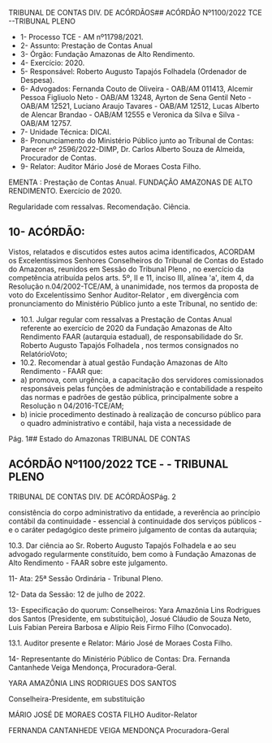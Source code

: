 TRIBUNAL DE CONTAS DIV. DE ACÓRDÃOS## ACÓRDÃO Nº1100/2022  TCE --TRIBUNAL PLENO

- 1- Processo TCE - AM nº11798/2021.
- 2- Assunto: Prestação de Contas Anual
- 3- Órgão: Fundação Amazonas de Alto Rendimento.
- 4- Exercício: 2020.
- 5- Responsável: Roberto Augusto Tapajós Folhadela (Ordenador de Despesa).
- 6- Advogados: Fernanda Couto de Oliveira - OAB/AM 011413, Alcemir Pessoa Figliuolo Neto - OAB/AM 13248, Ayrton de Sena Gentil Neto - OAB/AM 12521, Luciano Araujo Tavares  -  OAB/AM  12512,  Lucas  Alberto  de  Alencar  Brandao  -  OAB/AM  12555  e Veronica da Silva e Silva - OAB/AM 12757.
- 7- Unidade Técnica: DICAI.
- 8- Pronunciamento  do  Ministério  Público  junto  ao  Tribunal  de  Contas: Parecer  nº 2596/2022-DIMP, Dr. Carlos Alberto Souza de Almeida, Procurador de Contas.
- 9- Relator: Auditor Mário José de Moraes Costa Filho.

EMENTA : Prestação de Contas Anual. FUNDAÇÃO AMAZONAS DE ALTO RENDIMENTO. Exercício de 2020.

Regularidade com ressalvas. Recomendação. Ciência.

## 10-  ACÓRDÃO:

Vistos, relatados e discutidos estes autos acima identificados, ACORDAM os Excelentíssimos Senhores Conselheiros do Tribunal de Contas do Estado do Amazonas, reunidos em Sessão do Tribunal Pleno , no exercício da competência atribuída pelos arts. 5º, II e 11, inciso III, alínea 'a', item 4, da Resolução n.04/2002-TCE/AM, à unanimidade, nos termos da proposta de voto do Excelentíssimo Senhor Auditor-Relator , em divergência com pronunciamento do Ministério Público junto a este Tribunal, no sentido de:

- 10.1. Julgar regular com ressalvas a Prestação de Contas Anual referente ao  exercício  de  2020  da  Fundação  Amazonas  de  Alto  Rendimento  FAAR (autarquia estadual), de responsabilidade do Sr. Roberto Augusto  Tapajós  Folhadela ,  nos  termos  consignados  no  RelatórioVoto;
- 10.2. Recomendar à atual gestão Fundação Amazonas de Alto Rendimento - FAAR que:
- a) promova, com urgência,  a capacitação dos servidores comissionados responsáveis pelas funções de administração e contabilidade a respeito das  normas  e  padrões  de  gestão  pública,  principalmente  sobre  a Resolução n 04/2016-TCE/AM;
- b) inicie procedimento destinado à realização de concurso público para o quadro  administrativo e contábil, haja vista a necessidade  de

Pág. 1## Estado do Amazonas TRIBUNAL DE CONTAS

## ACÓRDÃO Nº1100/2022  TCE - - TRIBUNAL PLENO

TRIBUNAL DE CONTAS DIV. DE ACÓRDÃOSPág. 2

consistência  do  corpo  administrativo  da  entidade,  a  reverência  ao princípio  contábil  da  continuidade  -   essencial  à  continuidade  dos serviços públicos - e o caráter pedagógico deste primeiro julgamento de contas da autarquia;

10.3. Dar  ciência ao Sr.  Roberto  Augusto  Tapajós  Folhadela e  ao  seu advogado regularmente constituído, bem como à Fundação Amazonas de Alto Rendimento - FAAR sobre este julgamento.

11-  Ata: 25ª Sessão Ordinária - Tribunal Pleno.

12-  Data da Sessão: 12 de julho de 2022.

13-  Especificação do quorum: Conselheiros: Yara Amazônia Lins Rodrigues dos Santos (Presidente,  em  substituição),  Josué  Cláudio  de  Souza  Neto,  Luis  Fabian  Pereira Barbosa e Alípio Reis Firmo Filho (Convocado).

13.1. Auditor presente e Relator: Mário José de Moraes Costa Filho.

14-  Representante do Ministério Público de Contas: Dra. Fernanda Cantanhede Veiga Mendonça, Procuradora-Geral.

YARA AMAZÔNIA LINS RODRIGUES DOS SANTOS

Conselheira-Presidente, em substituição

MÁRIO JOSÉ DE MORAES COSTA FILHO Auditor-Relator

FERNANDA CANTANHEDE VEIGA MENDONÇA Procuradora-Geral